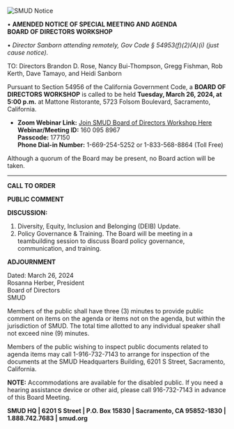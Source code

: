 <!-- Page 1 -->
![SMUD Notice](https://www.smud.org/-/media/Files/SMUD/Board-Meetings/2024/2024-03-26-Board-Workshop-Notice.ashx)

• **AMENDED NOTICE OF SPECIAL MEETING AND AGENDA**  
**BOARD OF DIRECTORS WORKSHOP**

• *Director Sanborn attending remotely, Gov Code § 54953(f)(2)(A)(i) (just cause notice).*

TO: Directors Brandon D. Rose, Nancy Bui-Thompson, Gregg Fishman, Rob Kerth, Dave Tamayo, and Heidi Sanborn

Pursuant to Section 54956 of the California Government Code, a **BOARD OF DIRECTORS WORKSHOP** is called to be held **Tuesday, March 26, 2024, at 5:00 p.m.** at Mattone Ristorante, 5723 Folsom Boulevard, Sacramento, California.

- **Zoom Webinar Link:** [Join SMUD Board of Directors Workshop Here](https://www.smud.org)  
**Webinar/Meeting ID:** 160 095 8967  
**Passcode:** 177150  
**Phone Dial-in Number:** 1-669-254-5252 or 1-833-568-8864 (Toll Free)

Although a quorum of the Board may be present, no Board action will be taken.

---

**CALL TO ORDER**

**PUBLIC COMMENT**

**DISCUSSION:**

1. Diversity, Equity, Inclusion and Belonging (DEIB) Update.
2. Policy Governance & Training. The Board will be meeting in a teambuilding session to discuss Board policy governance, communication, and training.

**ADJOURNMENT**

Dated: March 26, 2024  
Rosanna Herber, President  
Board of Directors  
SMUD

Members of the public shall have three (3) minutes to provide public comment on items on the agenda or items not on the agenda, but within the jurisdiction of SMUD. The total time allotted to any individual speaker shall not exceed nine (9) minutes.

Members of the public wishing to inspect public documents related to agenda items may call 1-916-732-7143 to arrange for inspection of the documents at the SMUD Headquarters Building, 6201 S Street, Sacramento, California.

**NOTE:** Accommodations are available for the disabled public. If you need a hearing assistance device or other aid, please call 916-732-7143 in advance of this Board Meeting.

**SMUD HQ | 6201 S Street | P.O. Box 15830 | Sacramento, CA 95852-1830 | 1.888.742.7683 | smud.org**
